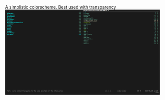 A simplistic colorscheme. Best used with transparency
![screenshot simpleneon](https://github.com/failedSIGNAL/vifm-colorscheme-simpleneon/blob/master/simpleneon_screenshot.png)

